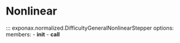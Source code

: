 # Nonlinear

::: exponax.normalized.DifficultyGeneralNonlinearStepper
    options:
        members:
            - __init__
            - __call__
